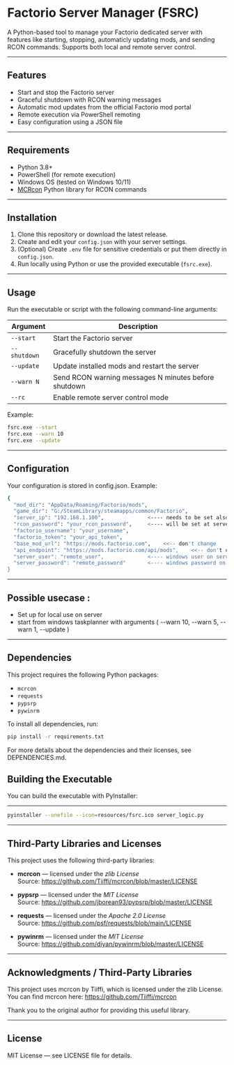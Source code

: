 # Factorio Server Manager (FSRC)

A Python-based tool to manage your Factorio dedicated server with features like starting, stopping, automaticly updating mods, and sending RCON commands. Supports both local and remote server control.

---

## Features

- Start and stop the Factorio server
- Graceful shutdown with RCON warning messages
- Automatic mod updates from the official Factorio mod portal
- Remote execution via PowerShell remoting
- Easy configuration using a JSON file

---

## Requirements

- Python 3.8+
- PowerShell (for remote execution)
- Windows OS (tested on Windows 10/11)
- [MCRcon](https://github.com/Tiiffi/mcrcon) Python library for RCON commands

---

## Installation

1. Clone this repository or download the latest release.
2. Create and edit your `config.json` with your server settings.
3. (Optional) Create `.env` file for sensitive credentials or put them directly in `config.json`.
4. Run locally using Python or use the provided executable (`fsrc.exe`).

---

## Usage

Run the executable or script with the following command-line arguments:

| Argument     | Description                                       |
|--------------|-------------------------------------------------|
| `--start`    | Start the Factorio server                         |
| `--shutdown` | Gracefully shutdown the server                    |
| `--update`   | Update installed mods and restart the server     |
| `--warn N`   | Send RCON warning messages N minutes before shutdown |
| `--rc`       | Enable remote server control mode                 |

Example:

```bash
fsrc.exe --start
fsrc.exe --warn 10
fsrc.exe --update
````

---

## Configuration
Your configuration is stored in config.json. Example:

````bash
{
  "mod_dir": "AppData/Roaming/Factorio/mods",
  "game_dir": "G:/SteamLibrary/steamapps/common/Factorio", 
  "server_ip": "192.168.1.100",              <---- needs to be set also in local mode for rcon to work
  "rcon_password": "your_rcon_password",     <---- will be set at server start and used for sending messages
  "factorio_username": "your_username",
  "factorio_token": "your_api_token",
  "base_mod_url": "https://mods.factorio.com",    <<-- don't change
  "api_endpoint": "https://mods.factorio.com/api/mods",    <<-- don't change
  "server_user": "remote_user",              <---- windows user on server (only for --rc)
  "server_password": "remote_password"       <---- windows password on server (only for --rc)
}
````
---

## Possible usecase :

- Set up for local use on server
- start from windows taskplanner with  arguments ( --warn 10, --warn 5, --warn 1, --update )

---

## Dependencies

This project requires the following Python packages:

- `mcrcon`
- `requests`
- `pypsrp`  <!-- für WinRM-Remoteausführung -->
- `pywinrm` 

To install all dependencies, run:

```bash
pip install -r requirements.txt
````
For more details about the dependencies and their licenses, see DEPENDENCIES.md.

## Building the Executable
You can build the executable with PyInstaller:

---

````bash
pyinstaller --onefile --icon=resources/fsrc.ico server_logic.py
````

---

## Third-Party Libraries and Licenses

This project uses the following third-party libraries:

- **mcrcon** — licensed under the *zlib License*  
  Source: https://github.com/Tiiffi/mcrcon/blob/master/LICENSE

- **pypsrp** — licensed under the *MIT License*  
  Source: https://github.com/jborean93/pypsrp/blob/master/LICENSE

- **requests** — licensed under the *Apache 2.0 License*  
  Source: https://github.com/psf/requests/blob/main/LICENSE

- **pywinrm** — licensed under the *MIT License*  
  Source: https://github.com/diyan/pywinrm/blob/master/LICENSE

---

## Acknowledgments / Third-Party Libraries
This project uses mcrcon by Tiiffi, which is licensed under the zlib License.
You can find mcrcon here: https://github.com/Tiiffi/mcrcon

Thank you to the original author for providing this useful library.

---

## License
MIT License — see LICENSE file for details.









